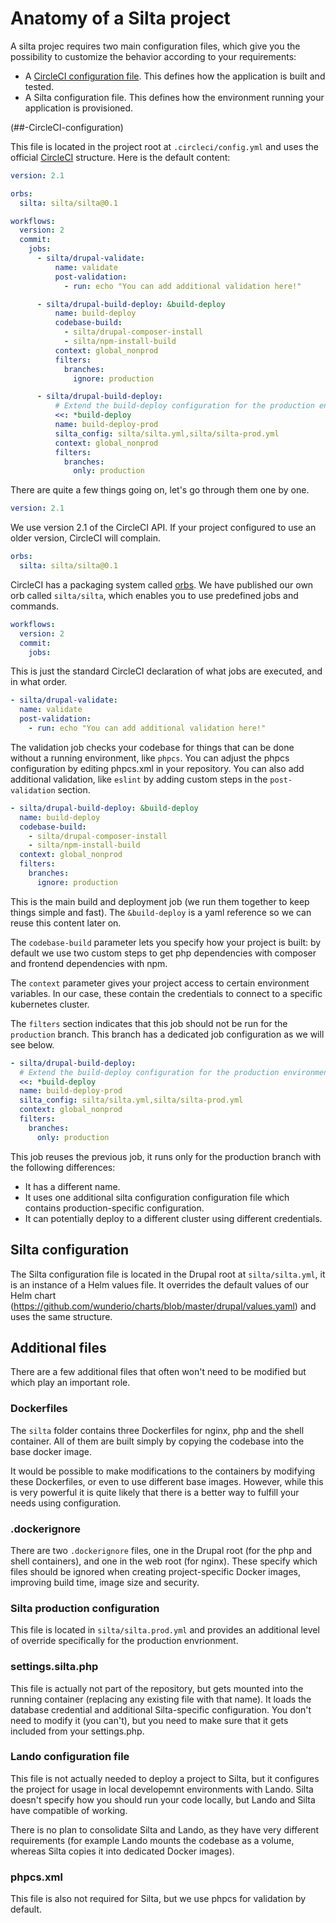 # Anatomy of a Silta project

A silta projec requires two main configuration files, which give you the possibility to customize the behavior according to your requirements:

- A [CircleCI configuration file](##-CircleCI-configuration). This defines how the application is built and tested.
- A Silta configuration file. This defines how the environment running your application is provisioned.

(##-CircleCI-configuration)

This file is located in the project root at `.circleci/config.yml` and uses the official [CircleCI](https://circleci.com/docs/2.0/configuration-reference/) structure. Here is the default content:

```yaml
version: 2.1

orbs:
  silta: silta/silta@0.1

workflows:
  version: 2
  commit:
    jobs:
      - silta/drupal-validate:
          name: validate
          post-validation:
            - run: echo "You can add additional validation here!"

      - silta/drupal-build-deploy: &build-deploy
          name: build-deploy
          codebase-build:
            - silta/drupal-composer-install
            - silta/npm-install-build
          context: global_nonprod
          filters:
            branches:
              ignore: production

      - silta/drupal-build-deploy:
          # Extend the build-deploy configuration for the production environment.
          <<: *build-deploy
          name: build-deploy-prod
          silta_config: silta/silta.yml,silta/silta-prod.yml
          context: global_nonprod
          filters:
            branches:
              only: production

```

There are quite a few things going on, let's go through them one by one.

```yaml
version: 2.1
```
We use version 2.1 of the CircleCI API. If your project configured to use an older version, CircleCI will complain.

```yaml
orbs:
  silta: silta/silta@0.1
```
CircleCI has a packaging system called [orbs](https://circleci.com/docs/2.0/orb-intro/#section=configuration). 
We have published our own orb called `silta/silta`, which enables you to use predefined jobs and commands.

```yaml
workflows:
  version: 2
  commit:
    jobs:
```
This is just the standard CircleCI declaration of what jobs are executed, and in what order.

```yaml
- silta/drupal-validate:
  name: validate
  post-validation:
    - run: echo "You can add additional validation here!"
```
The validation job checks your codebase for things that can be done without a running environment, like `phpcs`.
You can adjust the phpcs configuration by editing phpcs.xml in your repository. 
You can also add additional validation, like `eslint` by adding custom steps in the 
`post-validation` section.

```yaml
- silta/drupal-build-deploy: &build-deploy
  name: build-deploy
  codebase-build:
    - silta/drupal-composer-install
    - silta/npm-install-build
  context: global_nonprod
  filters:
    branches:
      ignore: production
```
This is the main build and deployment job (we run them together to keep things simple and fast). 
The `&build-deploy` is a yaml reference so we can reuse this content later on.

The `codebase-build` parameter lets you specify how your project is built: by default we use two custom steps to 
get php dependencies with composer and frontend dependencies with npm. 

The `context` parameter gives your project access to certain environment variables. 
In our case, these contain the credentials to connect to a specific kubernetes cluster.  

The `filters` section indicates that this job should not be run for the `production` branch.
This branch has a dedicated job configuration as we will see below.

```yaml
- silta/drupal-build-deploy:
  # Extend the build-deploy configuration for the production environment.
  <<: *build-deploy
  name: build-deploy-prod
  silta_config: silta/silta.yml,silta/silta-prod.yml
  context: global_nonprod
  filters:
    branches:
      only: production
```
This job reuses the previous job, it runs only for the production branch with the following differences:

- It has a different name.
- It uses one additional silta configuration configuration file which contains production-specific configuration.
- It can potentially deploy to a different cluster using different credentials.

## Silta configuration

The Silta configuration file is located in the Drupal root at `silta/silta.yml`, it is an instance of a Helm values file.
It overrides the default values of our Helm chart (https://github.com/wunderio/charts/blob/master/drupal/values.yaml) 
and uses the same structure.  

## Additional files

There are a few additional files that often won't need to be modified but which play an important role.

### Dockerfiles
The `silta` folder contains three Dockerfiles for nginx, php and the shell container. 
All of them are built simply by copying the codebase into the base docker image.

It would be possible to make modifications to the containers by modifying these Dockerfiles, or even to use different base images. 
However, while this is very powerful it is quite likely that there is a better way to fulfill your needs using configuration. 

### .dockerignore
There are two `.dockerignore` files, one in the Drupal root (for the php and shell containers), and one in the web root (for nginx). 
These specify which files should be ignored when creating project-specific Docker images, improving build time, image size and security. 

### Silta production configuration
This file is located in `silta/silta.prod.yml` and provides an additional level of override specifically for the production envrionment.

### settings.silta.php
This file is actually not part of the repository, but gets mounted into the running container (replacing any existing file with that name).
It loads the database credential and additional Silta-specific configuration. You don't need to modify it (you can't), but you need to make sure
that it gets included from your settings.php.

### Lando configuration file
This file is not actually needed to deploy a project to Silta, but it configures the project for
usage in local developemnt environments with Lando. Silta doesn't specify how you should run your code locally, but Lando and Silta have compatible of working.

There is no plan to consolidate Silta and Lando, as they have very different requirements (for example Lando mounts the codebase as a volume, whereas Silta copies it into dedicated Docker images). 

### phpcs.xml
This file is also not required for Silta, but we use phpcs for validation by default.
